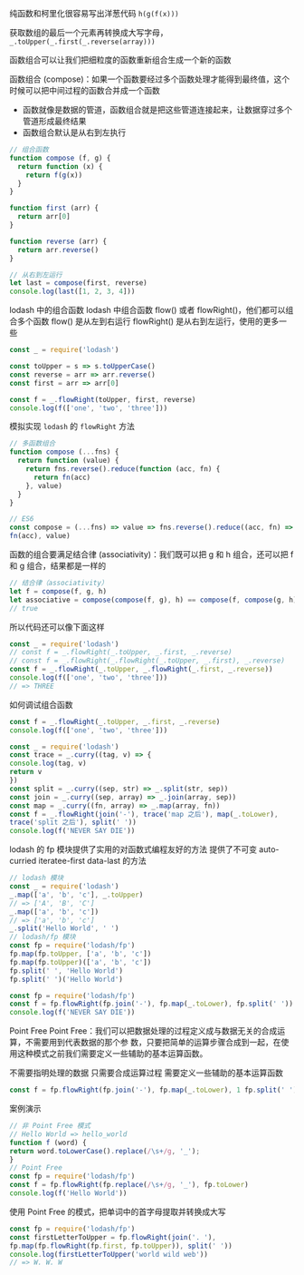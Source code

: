纯函数和柯里化很容易写出洋葱代码 `h(g(f(x)))`

获取数组的最后一个元素再转换成大写字母， `_.toUpper(_.first(_.reverse(array)))`

函数组合可以让我们把细粒度的函数重新组合生成一个新的函数

函数组合 (compose)：如果一个函数要经过多个函数处理才能得到最终值，这个时候可以把中间过程的函数合并成一个函数

- 函数就像是数据的管道，函数组合就是把这些管道连接起来，让数据穿过多个管道形成最终结果
- 函数组合默认是从右到左执行

```js
// 组合函数
function compose (f, g) {
  return function (x) {
    return f(g(x))
  }
}

function first (arr) {
  return arr[0]
}

function reverse (arr) {
  return arr.reverse()
}

// 从右到左运行
let last = compose(first, reverse)
console.log(last([1, 2, 3, 4]))
```

lodash 中的组合函数
lodash 中组合函数 flow() 或者 flowRight()，他们都可以组合多个函数
flow() 是从左到右运行
flowRight() 是从右到左运行，使用的更多一些

```js
const _ = require('lodash')

const toUpper = s => s.toUpperCase()
const reverse = arr => arr.reverse()
const first = arr => arr[0]

const f = _.flowRight(toUpper, first, reverse)
console.log(f(['one', 'two', 'three']))
```

模拟实现 `lodash` 的 `flowRight` 方法

```js
// 多函数组合
function compose (...fns) {
  return function (value) {
    return fns.reverse().reduce(function (acc, fn) {
      return fn(acc)
    }, value)
  }
}

// ES6
const compose = (...fns) => value => fns.reverse().reduce((acc, fn) =>
fn(acc), value)
```

函数的组合要满足结合律 (associativity)：我们既可以把 g 和 h 组合，还可以把 f 和 g 组合，结果都是一样的

```js
// 结合律（associativity）
let f = compose(f, g, h)
let associative = compose(compose(f, g), h) == compose(f, compose(g, h))
// true
```
所以代码还可以像下面这样

```js
const _ = require('lodash')
// const f = _.flowRight(_.toUpper, _.first, _.reverse)
// const f = _.flowRight(_.flowRight(_.toUpper, _.first), _.reverse)
const f = _.flowRight(_.toUpper, _.flowRight(_.first, _.reverse))
console.log(f(['one', 'two', 'three']))
// => THREE
```

如何调试组合函数

```js
const f = _.flowRight(_.toUpper, _.first, _.reverse)
console.log(f(['one', 'two', 'three']))
```


```js
const _ = require('lodash')
const trace = _.curry((tag, v) => {
console.log(tag, v)
return v
})
const split = _.curry((sep, str) => _.split(str, sep))
const join = _.curry((sep, array) => _.join(array, sep))
const map = _.curry((fn, array) => _.map(array, fn))
const f = _.flowRight(join('-'), trace('map 之后'), map(_.toLower),
trace('split 之后'), split(' '))
console.log(f('NEVER SAY DIE'))
```


lodash 的 fp 模块提供了实用的对函数式编程友好的方法
提供了不可变 auto-curried iteratee-first data-last 的方法
```js
// lodash 模块
const _ = require('lodash')
_.map(['a', 'b', 'c'], _.toUpper)
// => ['A', 'B', 'C']
_.map(['a', 'b', 'c'])
// => ['a', 'b', 'c']
_.split('Hello World', ' ')
// lodash/fp 模块
const fp = require('lodash/fp')
fp.map(fp.toUpper, ['a', 'b', 'c'])
fp.map(fp.toUpper)(['a', 'b', 'c'])
fp.split(' ', 'Hello World')
fp.split(' ')('Hello World')
```

```js
const fp = require('lodash/fp')
const f = fp.flowRight(fp.join('-'), fp.map(_.toLower), fp.split(' '))
console.log(f('NEVER SAY DIE'))
```

Point Free
Point Free：我们可以把数据处理的过程定义成与数据无关的合成运算，不需要用到代表数据的那个参
数，只要把简单的运算步骤合成到一起，在使用这种模式之前我们需要定义一些辅助的基本运算函数。

不需要指明处理的数据
只需要合成运算过程
需要定义一些辅助的基本运算函数

```js
const f = fp.flowRight(fp.join('-'), fp.map(_.toLower), 1 fp.split(' '))
```
案例演示

```js
// 非 Point Free 模式
// Hello World => hello_world
function f (word) {
return word.toLowerCase().replace(/\s+/g, '_');
}
// Point Free
const fp = require('lodash/fp')
const f = fp.flowRight(fp.replace(/\s+/g, '_'), fp.toLower)
console.log(f('Hello World'))
```

使用 Point Free 的模式，把单词中的首字母提取并转换成大写

```js
const fp = require('lodash/fp')
const firstLetterToUpper = fp.flowRight(join('. '),
fp.map(fp.flowRight(fp.first, fp.toUpper)), split(' '))
console.log(firstLetterToUpper('world wild web'))
// => W. W. W
```